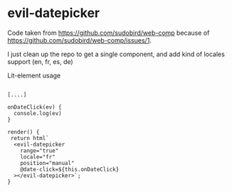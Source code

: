 # evil-datepicker


Code taken from https://github.com/sudobird/web-comp because of https://github.com/sudobird/web-comp/issues/1.

I just clean up the repo to get a single component, and add kind of locales support (en, fr, es, de)

Lit-element usage

```

[....]

onDateClick(ev) {
  console.log(ev)
}

render() {
 return html`
  <evil-datepicker
    range="true"
    locale="fr"
    position="manual"
    @date-click=${this.onDateClick}
  ></evil-datepicker>`;
}

```
